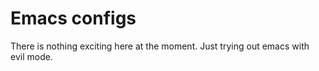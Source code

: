 Emacs configs
=============

There is nothing exciting here at the moment.
Just trying out emacs with evil mode.